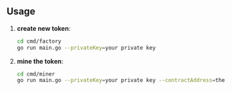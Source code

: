 ## Usage

1. **create new token**:
   ```bash
   cd cmd/factory
   go run main.go --privateKey=your private key
   ```

2. **mine the token**:
   ```bash
   cd cmd/miner
   go run main.go --privateKey=your private key --contractAddress=the contract created above
   ```
  
